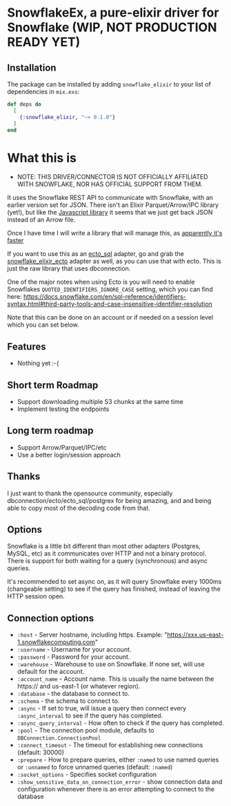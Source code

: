 # SnowflakeEx, a pure-elixir driver for Snowflake (WIP, NOT PRODUCTION READY YET)

## Installation

The package can be installed by adding `snowflake_elixir` to your list of dependencies in `mix.exs`:

```elixir
def deps do
  [
    {:snowflake_elixir, "~> 0.1.0"}
  ]
end
```

# What this is

* NOTE: THIS DRIVER/CONNECTOR IS NOT OFFICIALLY AFFILIATED WITH SNOWFLAKE, NOR HAS OFFICIAL SUPPORT FROM THEM.

It uses the Snowflake REST API to communicate with Snowflake, with an earlier version set for JSON.
There isn't an Elixir Parquet/Arrow/IPC library (yet!), but like the [Javascript library](https://github.com/snowflakedb/snowflake-connector-nodejs)
it seems that we just get back JSON instead of an Arrow file.

Once I have time I will write a library that will manage this, as [apparently it's faster](https://www.snowflake.com/blog/fetching-query-results-from-snowflake-just-got-a-lot-faster-with-apache-arrow/)

If you want to use this as an [ecto_sql](https://github.com/elixir-ecto/ecto_sql) adapter, go and grab the [snowflake_elixir_ecto]() adapter
as well, as you can use that with ecto. This is just the raw library that uses dbconnection.

One of the major notes when using Ecto is you will need to enable Snowflakes `QUOTED_IDENTIFIERS_IGNORE_CASE` setting, which you can
find here: https://docs.snowflake.com/en/sql-reference/identifiers-syntax.html#third-party-tools-and-case-insensitive-identifier-resolution

Note that this can be done on an account or if needed on a session level which you can set below.

## Features
* Nothing yet :-(

## Short term Roadmap
- Support downloading multiple S3 chunks at the same time
- Implement testing the endpoints

## Long term roadmap
- Support Arrow/Parquet/IPC/etc
- Use a better login/session approach

## Thanks
I just want to thank the opensource community, especially dbconnection/ecto/ecto_sql/postgrex for being amazing, and
and being able to copy most of the decoding code from that.

## Options

Snowflake is a little bit different than most other adapters (Postgres, MySQL, etc) as it communicates over
HTTP and not a binary protocol. There is support for both waiting for a query (synchronous) and async queries.

It's recommended to set async on, as it will query Snowflake every 1000ms (changeable setting) to see if the
query has finished, instead of leaving the HTTP session open.

## Connection options

* `:host` - Server hostname, including https. Example: "https://xxx.us-east-1.snowflakecomputing.com"
* `:username` - Username for your account.
* `:password` - Password for your account.
* `:warehouse` - Warehouse to use on Snowflake. If none set, will use default for the account.
* `:account_name` - Account name. This is usually the name between the https:// and us-east-1 (or whatever region).
* `:database` - the database to connect to.
* `:schema` - the schema to connect to.
* `:async` - If set to true, will issue a query then connect every `:async_interval` to see if the query has completed.
* `:async_query_interval` - How often to check if the query has completed.
* `:pool` - The connection pool module, defaults to `DBConnection.ConnectionPool`
* `:connect_timeout` - The timeout for establishing new connections (default: 30000)
* `:prepare` - How to prepare queries, either `:named` to use named queries
  or `:unnamed` to force unnamed queries (default: `:named`)
* `:socket_options` - Specifies socket configuration
* `:show_sensitive_data_on_connection_error` - show connection data and
  configuration whenever there is an error attempting to connect to the
  database
